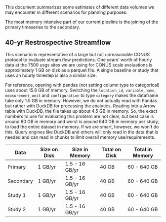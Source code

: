 This document summarizes some estimates of different data volumes we may encounter in different scenarios for planning purposes:

The most memory intensive part of our current pipeline is the joining of the primary timeseries to the secondary.

## 40-yr Restrospective Streamflow
This scenario is representative of a large but not unreasonable CONUS protocol to evaluate stream flow predictions.  One years' worth of hourly data at the 7500 usgs sites we are using for CONUS scale evaluations is approximately 1 GB on disk as a parquet file.  A single baseline or study that uses an hourly timestep is also a similar size.

For reference, opening with pandas (not setting column type to categorical) uses about 15.8 GB of memory. Switching the `location_id`, `variable_name`, `measurement_unit` and `configuration` to type `category` makes the dataframe take only 1.5 GB in memory.  However, we do not actually read with Pandas but rather with DuckDB for processing the analytics.  Reading into a Arrow table with DuckDB, the file takes up about 4.5 GB in memory.  So, the exact numbers to use for evaluating this problem are not clear, but best case is around 60 GB in memory and worst is around 640 GB in memory per study, to load the entire dataset in memory.  If we are smart, however, we won't do this.  Query engines like DuckDB and others will only read in the data that is needed and can read in chunks to limit overall memory use/requirements.

| Data       | Size on Disk | Size in Memory       | Total on Disk | Total in Memory      |
|------------|--------------|----------------------|---------------|----------------------|
| Primary    | 1 GB/yr      | 1.5 - 16 GB/yr       | 40 GB         | 60 - 640 GB          |
| Secondary  | 1 GB/yr      | 1.5 - 16 GB/yr       | 40 GB         | 60 - 640 GB          |
| Study 1    | 1 GB/yr      | 1.5 - 16 GB/yr       | 40 GB         | 60 - 640 GB          |
| Study 2    | 1 GB/yr      | 1.5 - 16 GB/yr       | 40 GB         | 60 - 640 GB          |

